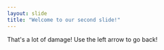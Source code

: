 ```yaml
---
layout: slide
title: "Welcome to our second slide!"
---
```

That's a lot of damage!
Use the left arrow to go back!
